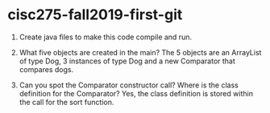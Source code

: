 # cisc275-fall2019-first-git
1. Create java files to make this code compile and run.

2. What five objects are created in the main?
  The 5 objects are an ArrayList of type Dog, 3 instances of type Dog and a new Comparator that compares dogs.

3. Can you spot the Comparator constructor call? Where is the class definition for the Comparator?
  Yes, the class definition is stored within the call for the sort function.
